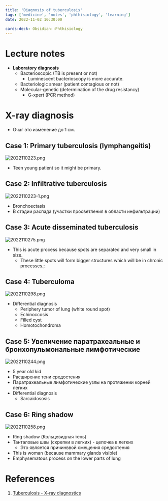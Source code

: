 ```yaml
---
title: 'Diagnosis of tuberculosis'
tags: ['medicine', 'notes', 'phthisiology', 'learning']
date: 2022-11-02 10:30:00

cards-deck: Obsidian::Phthisiology
---
```


# Lecture notes
- **Laboratory diagnosis**
	- Bacterioscopic (TB is present or not)
		- Luminescent bacterioscopy is more accurate.
	- Bacteriologic smear (patient contagious or not)
	- Molecular-genetic (determination of the drug resistancy)
		- G-xpert (PCR method)

# X-ray diagnosis

- Очаг это изменение до 1 см.

## Case 1: Primary tuberculosis (lymphangeitis)
![2022110223.png](2022110223.png)
- Teen young patient so it might be primary.

## Case 2: Infiltrative tuberculosis
![2022110223-1.png](2022110223-1.png)
- Bronchoectasis
- В стадии распада (участки просветления в области инфильтрации)

## Case 3: Acute disseminated tuberculosis
![2022110275.png](2022110275.png)
- This is acute process because spots are separated and very small in size.
	- These little spots will form bigger structures which will be in chronic processes.;


## Case 4: Tuberculoma
![2022110298.png](2022110298.png)
- Differential diagnosis
	- Periphery tumor of lung (white round spot)
	- Echinoccosis
	- Filled cyst
	- Homotochondroma

## Case 5: Увеличение паратрахеальные и бронхопульмональные лимфотические 
![2022110244.png](2022110244.png)
- 5 year old kid
- Расширение тени средостения
- Паратрахеальные лимфотические узлы на протяжении корней легких
- Differential diagnosis
	- Sarcaidososis

## Case 6: Ring shadow
![2022110258.png](2022110258.png)
- Ring shadow (Кольцевидная тень)
- Танталовые швы (скрепки в легких) - цепочка в легких
	- Это является причинввой смещения средостения
- This is woman (because mammary glands visible)
- Emphysematous process on the lower parts of lung

# References
1. [Tuberculosis - X-ray diagnostics](http://www.learningradiology.com/notes/chestnotes/tbpage.htm)



